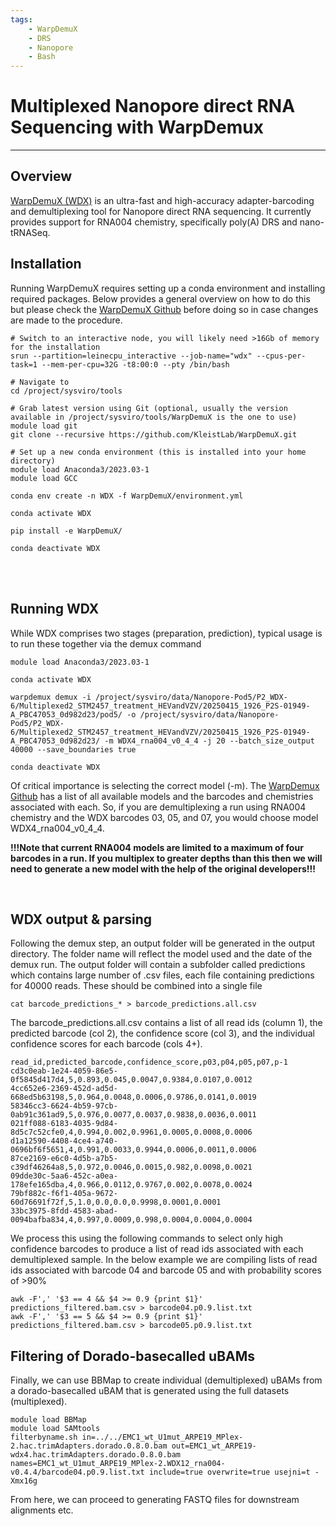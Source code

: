 ```yaml
---
tags:
    - WarpDemuX
    - DRS
    - Nanopore
    - Bash
---
```


# Multiplexed Nanopore direct RNA Sequencing with WarpDemux

---

## Overview

[WarpDemuX (WDX)](https://github.com/KleistLab/WarpDemuX) is an ultra-fast and high-accuracy adapter-barcoding and demultiplexing tool for Nanopore direct RNA sequencing. It currently provides support for RNA004 chemistry, specifically poly(A) DRS and nano-tRNASeq.

## Installation
Running WarpDemuX requires setting up a conda environment and installing required packages. Below provides a general overview on how to do this but please check the [WarpDemuX Github](https://github.com/KleistLab/WarpDemuX) before doing so in case changes are made to the procedure.

```
# Switch to an interactive node, you will likely need >16Gb of memory for the installation
srun --partition=leinecpu_interactive --job-name="wdx" --cpus-per-task=1 --mem-per-cpu=32G -t8:00:0 --pty /bin/bash

# Navigate to 
cd /project/sysviro/tools

# Grab latest version using Git (optional, usually the version available in /project/sysviro/tools/WarpDemuX is the one to use)
module load git
git clone --recursive https://github.com/KleistLab/WarpDemuX.git

# Set up a new conda environment (this is installed into your home directory)
module load Anaconda3/2023.03-1
module load GCC

conda env create -n WDX -f WarpDemuX/environment.yml

conda activate WDX

pip install -e WarpDemuX/

conda deactivate WDX
```

<br><br>

## Running WDX
While WDX comprises two stages (preparation, prediction), typical usage is to run these together via the demux command

```
module load Anaconda3/2023.03-1

conda activate WDX

warpdemux demux -i /project/sysviro/data/Nanopore-Pod5/P2_WDX-6/Multiplexed2_STM2457_treatment_HEVandVZV/20250415_1926_P2S-01949-A_PBC47053_0d982d23/pod5/ -o /project/sysviro/data/Nanopore-Pod5/P2_WDX-6/Multiplexed2_STM2457_treatment_HEVandVZV/20250415_1926_P2S-01949-A_PBC47053_0d982d23/ -m WDX4_rna004_v0_4_4 -j 20 --batch_size_output 40000 --save_boundaries true

conda deactivate WDX
```

Of critical importance is selecting the correct model (-m). The [WarpDemux Github](https://github.com/KleistLab/WarpDemuX?tab=readme-ov-file#models) has a list of all available models and the barcodes and chemistries associated with each. So, if you are demultiplexing a run using RNA004 chemistry and the WDX barcodes 03, 05, and 07, you would choose model WDX4_rna004_v0_4_4. 

<b>!!!Note that current RNA004 models are limited to a maximum of four barcodes in a run. If you multiplex to greater depths than this then we will need to generate a new model with the help of the original developers!!!</b>

<br>

## WDX output & parsing
Following the demux step, an output folder will be generated in the output directory. The folder name will reflect the model used and the date of the demux run. The output folder will contain a  subfolder called predictions which contains large number of .csv files, each file containing predictions for 40000 reads. These should be combined into a single file
```
cat barcode_predictions_* > barcode_predictions.all.csv
```
The barcode_predictions.all.csv contains a list of all read ids (column 1), the predicted barcode (col 2), the confidence score (col 3), and the individual confidence scores for each barcode (cols 4+).
```
read_id,predicted_barcode,confidence_score,p03,p04,p05,p07,p-1
cd3c0eab-1e24-4059-86e5-0f5845d417d4,5,0.893,0.045,0.0047,0.9384,0.0107,0.0012
4cc652e6-2369-452d-ad5d-668ed5b63198,5,0.964,0.0048,0.0006,0.9786,0.0141,0.0019
58346cc3-6624-4b59-97cb-0ab91c361ad9,5,0.976,0.0077,0.0037,0.9838,0.0036,0.0011
021ff088-6183-4035-9d84-8d5c7c52cfe0,4,0.994,0.002,0.9961,0.0005,0.0008,0.0006
d1a12590-4408-4ce4-a740-0696bf6f5651,4,0.991,0.0033,0.9944,0.0006,0.0011,0.0006
87ce2169-e6c0-4d5b-a7b5-c39df46264a8,5,0.972,0.0046,0.0015,0.982,0.0098,0.0021
09dde30c-5aa6-452c-a0ea-178efe165dba,4,0.966,0.0112,0.9767,0.002,0.0078,0.0024
79bf882c-f6f1-405a-9672-60d76691f72f,5,1.0,0.0,0.0,0.9998,0.0001,0.0001
33bc3975-8fdd-4583-abad-0094bafba834,4,0.997,0.0009,0.998,0.0004,0.0004,0.0004
```
We process this using the following commands to select only high confidence barcodes to produce a list of read ids associated with each demultiplexed sample. In the below example we are compiling lists of read ids associated with barcode 04 and barcode 05 and with probability scores of >90%
```
awk -F',' '$3 == 4 && $4 >= 0.9 {print $1}' predictions_filtered.bam.csv > barcode04.p0.9.list.txt
awk -F',' '$3 == 5 && $4 >= 0.9 {print $1}' predictions_filtered.bam.csv > barcode05.p0.9.list.txt
```

## Filtering of Dorado-basecalled uBAMs
Finally, we can use BBMap to create individual (demultiplexed) uBAMs from a dorado-basecalled uBAM that is generated using the full datasets (multiplexed).
```
module load BBMap
module load SAMtools
filterbyname.sh in=../../EMC1_wt_U1mut_ARPE19_MPlex-2.hac.trimAdapters.dorado.0.8.0.bam out=EMC1_wt_ARPE19-wdx4.hac.trimAdapters.dorado.0.8.0.bam names=EMC1_wt_U1mut_ARPE19_MPlex-2.WDX12_rna004-v0.4.4/barcode04.p0.9.list.txt include=true overwrite=true usejni=t -Xmx16g
```

From here, we can proceed to generating FASTQ files for downstream alignments etc.
